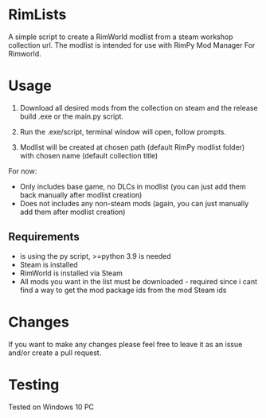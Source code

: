 # RimLists
A simple script to create a RimWorld modlist from a steam workshop collection url.
The modlist is intended for use with RimPy Mod Manager For Rimworld.

# Usage

1) Download all desired mods from the collection on steam and the release build .exe or the main.py script.

2) Run the .exe/script, terminal window will open, follow prompts.

3) Modlist will be created at chosen path (default RimPy modlist folder) with chosen name (default collection title)

For now:
- Only includes base game, no DLCs in modlist (you can just add them back manually after modlist creation)
- Does not includes any non-steam mods (again, you can just manually add them after modlist creation)

## Requirements
- is using the py script, >=python 3.9 is needed
- Steam is installed
- RimWorld is installed via Steam
- All mods you want in the list must be downloaded - required since i cant find a way to get the mod package ids from the mod Steam ids

# Changes

If you want to make any changes please feel free to leave it as an issue and/or create a pull request.

# Testing

Tested on Windows 10 PC
